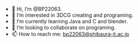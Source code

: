 - 👋 Hi, I’m @BP22063.
- 👀 I’m interested in 3DCG creating and programing.
- 🌱 I’m currently learning Java and C and blender.
- 💞️ I’m looking to collaborate on programing.
- 📫 How to reach me: bp22063@shibaura-it.ac.jp

<!---
BP22063/BP22063 is a ✨ special ✨ repository because its `README.md` (this file) appears on your GitHub profile.
You can click the Preview link to take a look at your changes.
--->
